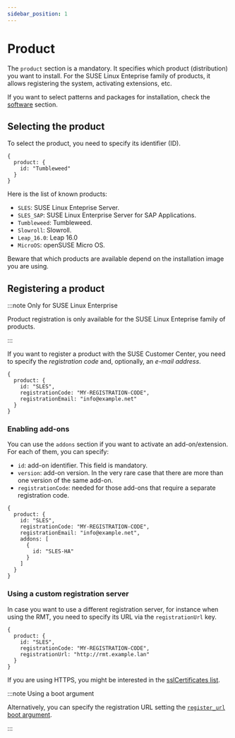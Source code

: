 ```yaml
---
sidebar_position: 1
---
```


# Product

The `product` section is a mandatory. It specifies which product (distribution) you want to install.
For the SUSE Linux Enteprise family of products, it allows registering the system, activating
extensions, etc.

If you want to select patterns and packages for installation, check the [software](./software)
section.

## Selecting the product

To select the product, you need to specify its identifier (ID).

```jsonnet
{
  product: {
    id: "Tumbleweed"
  }
}
```

Here is the list of known products:

- `SLES`: SUSE Linux Enteprise Server.
- `SLES_SAP`: SUSE Linux Enterprise Server for SAP Applications.
- `Tumbleweed`: Tumbleweed.
- `Slowroll`: Slowroll.
- `Leap_16.0`: Leap 16.0
- `MicroOS`: openSUSE Micro OS.

Beware that which products are available depend on the installation image you are using.

## Registering a product

:::note Only for SUSE Linux Enterprise

Product registration is only available for the SUSE Linux Enteprise family of products.

:::

If you want to register a product with the SUSE Customer Center, you need to specify the
_registration code_ and, optionally, an _e-mail address_.

```jsonnet
{
  product: {
    id: "SLES",
    registrationCode: "MY-REGISTRATION-CODE",
    registrationEmail: "info@example.net"
  }
}
```

### Enabling add-ons

You can use the `addons` section if you want to activate an add-on/extension. For each of them, you
can specify:

- `id`: add-on identifier. This field is mandatory.
- `version`: add-on version. In the very rare case that there are more than one version of the same
  add-on.
- `registrationCode`: needed for those add-ons that require a separate registration code.

```jsonnet
{
  product: {
    id: "SLES",
    registrationCode: "MY-REGISTRATION-CODE",
    registrationEmail: "info@example.net",
    addons: [
      {
        id: "SLES-HA"
      }
    ]
  }
}
```

### Using a custom registration server

In case you want to use a different registration server, for instance when using the RMT, you need
to specify its URL via the `registrationUrl` key.

```jsonnet
{
  product: {
    id: "SLES",
    registrationCode: "MY-REGISTRATION-CODE",
    registrationUrl: "http://rmt.example.lan"
  }
}
```

If you are using HTTPS, you might be interested in the
[sslCertificates list](./security#list-of-trusted-certificates).

:::note Using a boot argument

Alternatively, you can specify the registration URL setting the
[`register_url` boot argument](../boot_options).

:::
